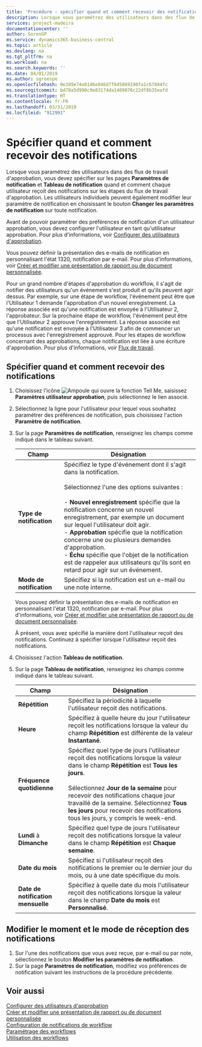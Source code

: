```yaml
---
title: 'Procédure : spécifier quand et comment recevoir des notifications | Microsoft Docs'
description: Lorsque vous paramétrez des utilisateurs dans des flux de travail d'approbation, vous devez spécifier sur les pages Paramètres de notification et Tableau de notification quand et comment chaque utilisateur reçoit des notifications sur les étapes du flux de travail d'approbation. Les utilisateurs individuels peuvent également modifier leur paramètre de notification en choisissant le bouton Changer les paramètres de notification sur toute notification.
services: project-madeira
documentationcenter: ''
author: SorenGP
ms.service: dynamics365-business-central
ms.topic: article
ms.devlang: na
ms.tgt_pltfrm: na
ms.workload: na
ms.search.keywords: ''
ms.date: 04/01/2019
ms.author: sgroespe
ms.openlocfilehash: 0e389e74e01d6e846d7f045069190fa1c67884fc
ms.sourcegitcommit: bd78a5d990c9e83174da1409076c22df8b35eafd
ms.translationtype: HT
ms.contentlocale: fr-FR
ms.lasthandoff: 03/31/2019
ms.locfileid: "912991"
---
```

# <a name="specify-when-and-how-to-receive-notifications"></a>Spécifier quand et comment recevoir des notifications
Lorsque vous paramétrez des utilisateurs dans des flux de travail d'approbation, vous devez spécifier sur les pages **Paramètres de notification** et **Tableau de notification** quand et comment chaque utilisateur reçoit des notifications sur les étapes du flux de travail d'approbation. Les utilisateurs individuels peuvent également modifier leur paramètre de notification en choisissant le bouton **Changer les paramètres de notification** sur toute notification.  

 Avant de pouvoir paramétrer des préférences de notification d'un utilisateur approbation, vous devez configurer l'utilisateur en tant qu'utilisateur approbation. Pour plus d'informations, voir [Configurer des utilisateurs d'approbation](across-how-to-set-up-approval-users.md).  

 Vous pouvez définir la présentation des e-mails de notification en personnalisant l'état 1320, notification par e-mail. Pour plus d'informations, voir [Créer et modifier une présentation de rapport ou de document personnalisée](ui-how-create-custom-report-layout.md).  

 Pour un grand nombre d'étapes d'approbation du workflow, il s'agit de notifier des utilisateurs qu'un événement s'est produit et qu'ils peuvent agir dessus. Par exemple, sur une étape de workflow, l'événement peut être que l'Utilisateur 1 demande l'approbation d'un nouvel enregistrement. La réponse associée est qu'une notification est envoyée à l'Utilisateur 2, l'approbateur. Sur la prochaine étape de workflow, l'événement peut être que l'Utilisateur 2 approuve l'enregistrement. La réponse associée est qu'une notification est envoyée à l'Utilisateur 3 afin de commencer un processus avec l'enregistrement approuvé. Pour les étapes de workflow concernant des approbations, chaque notification est liée à une écriture d'approbation. Pour plus d'informations, voir [Flux de travail](across-workflow.md).  

## <a name="specify-when-and-how-users-receive-notifications"></a>Spécifier quand et comment recevoir des notifications  

1.  Choisissez l'icône ![Ampoule qui ouvre la fonction Tell Me](media/ui-search/search_small.png "Dites-moi ce que vous voulez faire"), saisissez **Paramètres utilisateur approbation**, puis sélectionnez le lien associé.  
2.  Sélectionnez la ligne pour l'utilisateur pour lequel vous souhaitez paramétrer des préférences de notification, puis choisissez l'action **Paramètre de notification**.  
3.  Sur la page **Paramètres de notification**, renseignez les champs comme indiqué dans le tableau suivant.  

    |Champ|Désignation|  
    |---------------------------------|---------------------------------------|  
    |**Type de notification**|Spécifiez le type d'événement dont il s'agit dans la notification.<br /><br /> Sélectionnez l'une des options suivantes :<br /><br /> -   **Nouvel enregistrement** spécifie que la notification concerne un nouvel enregistrement, par exemple un document sur lequel l'utilisateur doit agir.<br />-   **Approbation** spécifie que la notification concerne une ou plusieurs demandes d'approbation.<br />-   **Échu** spécifie que l'objet de la notification est de rappeler aux utilisateurs qu'ils sont en retard pour agir sur un événement.|  
    |**Mode de notification**|Spécifiez si la notification est un e-mail ou une note interne.|

    Vous pouvez définir la présentation des e-mails de notification en personnalisant l'état 1320, notification par e-mail. Pour plus d'informations, voir [Créer et modifier une présentation de rapport ou de document personnalisée](ui-how-create-custom-report-layout.md).

    À présent, vous avez spécifié la manière dont l'utilisateur reçoit des notifications. Continuez à spécifier lorsque l'utilisateur reçoit des notifications.  

4.  Choisissez l'action **Tableau de notification**.  
5.  Sur la page **Tableau de notification**, renseignez les champs comme indiqué dans le tableau suivant.  

    |Champ|Désignation|  
    |---------------------------------|---------------------------------------|  
    |**Répétition**|Spécifiez la périodicité à laquelle l'utilisateur reçoit des notifications.|  
    |**Heure**|Spécifiez à quelle heure du jour l'utilisateur reçoit les notifications lorsque la valeur du champ **Répétition** est différente de la valeur **Instantané**.|  
    |**Fréquence quotidienne**|Spécifiez quel type de jours l'utilisateur reçoit des notifications lorsque la valeur dans le champ **Répétition** est **Tous les jours**.<br /><br /> Sélectionnez **Jour de la semaine** pour recevoir des notifications chaque jour travaillé de la semaine. Sélectionnez **Tous les jours** pour recevoir des notifications tous les jours, y compris le week-end.|  
    |**Lundi** à **Dimanche**|Spécifiez quel type de jours l'utilisateur reçoit des notifications lorsque la valeur dans le champ **Répétition** est **Chaque semaine**.|  
    |**Date du mois**|Spécifiez si l'utilisateur reçoit des notifications le premier ou le dernier jour du mois, ou à une date spécifique du mois.|  
    |**Date de notification mensuelle**|Spécifiez à quelle date du mois l'utilisateur reçoit des notifications lorsque la valeur dans le champ **Date du mois** est **Personnalisé**.|  

## <a name="change-when-and-how-you-receive-notifications"></a>Modifier le moment et le mode de réception des notifications  
1.  Sur l'une des notifications que vous avez reçue, par e-mail ou par note, sélectionnez le bouton **Modifier les paramètres de notification**.  
2.  Sur la page **Paramètres de notification**, modifiez vos préférences de notification suivant les instructions de la procédure précédente.  

## <a name="see-also"></a>Voir aussi  
 [Configurer des utilisateurs d'approbation](across-how-to-set-up-approval-users.md)   
 [Créer et modifier une présentation de rapport ou de document personnalisée](ui-how-create-custom-report-layout.md)   
 [Configuration de notifications de workflow](across-setting-up-workflow-notifications.md)   
 [Paramétrage des workflows](across-set-up-workflows.md)   
 [Utilisation des workflows](across-use-workflows.md)
